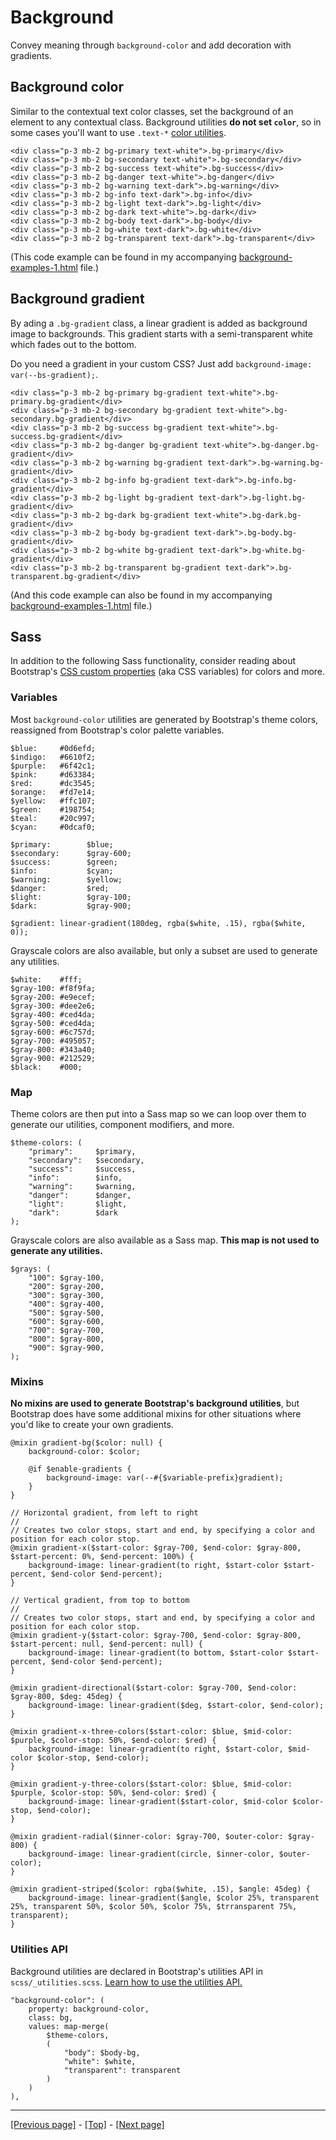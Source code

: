 # Background

Convey meaning through `background-color` and add decoration with gradients.

## Background color

Similar to the contextual text color classes, set the background of an element to any contextual class. Background utilities **do not set `color`**, so in some cases you'll want to use `.text-*` [color utilities](https://github.com/AndrewSRea/My_Learning_Port/tree/main/Bootstrap/Utilities/Colors#colors).
```
<div class="p-3 mb-2 bg-primary text-white">.bg-primary</div>
<div class="p-3 mb-2 bg-secondary text-white">.bg-secondary</div>
<div class="p-3 mb-2 bg-success text-white">.bg-success</div>
<div class="p-3 mb-2 bg-danger text-white">.bg-danger</div>
<div class="p-3 mb-2 bg-warning text-dark">.bg-warning</div>
<div class="p-3 mb-2 bg-info text-dark">.bg-info</div>
<div class="p-3 mb-2 bg-light text-dark">.bg-light</div>
<div class="p-3 mb-2 bg-dark text-white">.bg-dark</div>
<div class="p-3 mb-2 bg-body text-dark">.bg-body</div>
<div class="p-3 mb-2 bg-white text-dark">.bg-white</div>
<div class="p-3 mb-2 bg-transparent text-dark">.bg-transparent</div>
```
(This code example can be found in my accompanying [background-examples-1.html](https://github.com/AndrewSRea/My_Learning_Port/blob/main/Bootstrap/Utilities/Background/background-examples-1.html) file.)

## Background gradient

By ading a `.bg-gradient` class, a linear gradient is added as background image to backgrounds. This gradient starts with a semi-transparent white which fades out to the bottom.

Do you need a gradient in your custom CSS? Just add `background-image: var(--bs-gradient);`.
```
<div class="p-3 mb-2 bg-primary bg-gradient text-white">.bg-primary.bg-gradient</div>
<div class="p-3 mb-2 bg-secondary bg-gradient text-white">.bg-secondary.bg-gradient</div>
<div class="p-3 mb-2 bg-success bg-gradient text-white">.bg-success.bg-gradient</div>
<div class="p-3 mb-2 bg-danger bg-gradient text-white">.bg-danger.bg-gradient</div>
<div class="p-3 mb-2 bg-warning bg-gradient text-dark">.bg-warning.bg-gradient</div>
<div class="p-3 mb-2 bg-info bg-gradient text-dark">.bg-info.bg-gradient</div>
<div class="p-3 mb-2 bg-light bg-gradient text-dark">.bg-light.bg-gradient</div>
<div class="p-3 mb-2 bg-dark bg-gradient text-white">.bg-dark.bg-gradient</div>
<div class="p-3 mb-2 bg-body bg-gradient text-dark">.bg-body.bg-gradient</div>
<div class="p-3 mb-2 bg-white bg-gradient text-dark">.bg-white.bg-gradient</div>
<div class="p-3 mb-2 bg-transparent bg-gradient text-dark">.bg-transparent.bg-gradient</div>
```
(And this code example can also be found in my accompanying [background-examples-1.html](https://github.com/AndrewSRea/My_Learning_Port/blob/main/Bootstrap/Utilities/Background/background-examples-1.html) file.)

## Sass

In addition to the following Sass functionality, consider reading about Bootstrap's [CSS custom properties](https://github.com/AndrewSRea/My_Learning_Port/tree/main/Bootstrap/Customize/CSS_Variables#css-variables) (aka CSS variables) for colors and more.

### Variables

Most `background-color` utilities are generated by Bootstrap's theme colors, reassigned from Bootstrap's color palette variables.
```
$blue:     #0d6efd;
$indigo:   #6610f2;
$purple:   #6f42c1;
$pink:     #d63384;
$red:      #dc3545;
$orange:   #fd7e14;
$yellow:   #ffc107;
$green:    #198754;
$teal:     #20c997;
$cyan:     #0dcaf0;
```
```
$primary:        $blue;
$secondary:      $gray-600;
$success:        $green;
$info:           $cyan;
$warning:        $yellow;
$danger:         $red;
$light:          $gray-100;
$dark:           $gray-900;
```
```
$gradient: linear-gradient(180deg, rgba($white, .15), rgba($white, 0));
```
Grayscale colors are also available, but only a subset are used to generate any utilities.
```
$white:    #fff;
$gray-100: #f8f9fa;
$gray-200: #e9ecef;
$gray-300: #dee2e6;
$gray-400: #ced4da;
$gray-500: #ced4da;
$gray-600: #6c757d;
$gray-700: #495057;
$gray-800: #343a40;
$gray-900: #212529;
$black:    #000;
```

### Map

Theme colors are then put into a Sass map so we can loop over them to generate our utilities, component modifiers, and more.
```
$theme-colors: (
    "primary":     $primary,
    "secondary":   $secondary,
    "success":     $success,
    "info":        $info,
    "warning":     $warning,
    "danger":      $danger,
    "light":       $light,
    "dark":        $dark
);
```
Grayscale colors are also available as a Sass map. **This map is not used to generate any utilities.**
```
$grays: (
    "100": $gray-100,
    "200": $gray-200,
    "300": $gray-300,
    "400": $gray-400,
    "500": $gray-500,
    "600": $gray-600,
    "700": $gray-700,
    "800": $gray-800,
    "900": $gray-900,
);
```

### Mixins

**No mixins are used to generate Bootstrap's background utilities**, but Bootstrap does have some additional mixins for other situations where you'd like to create your own gradients.
```
@mixin gradient-bg($color: null) {
    background-color: $color;

    @if $enable-gradients {
        background-image: var(--#{$variable-prefix}gradient);
    }
}
```
```
// Horizontal gradient, from left to right
//
// Creates two color stops, start and end, by specifying a color and position for each color stop.
@mixin gradient-x($start-color: $gray-700, $end-color: $gray-800, $start-percent: 0%, $end-percent: 100%) {
    background-image: linear-gradient(to right, $start-color $start-percent, $end-color $end-percent);
}

// Vertical gradient, from top to bottom
//
// Creates two color stops, start and end, by specifying a color and position for each color stop.
@mixin gradient-y($start-color: $gray-700, $end-color: $gray-800, $start-percent: null, $end-percent: null) {
    background-image: linear-gradient(to bottom, $start-color $start-percent, $end-color $end-percent);
}

@mixin gradient-directional($start-color: $gray-700, $end-color: $gray-800, $deg: 45deg) {
    background-image: linear-gradient($deg, $start-color, $end-color);
}

@mixin gradient-x-three-colors($start-color: $blue, $mid-color: $purple, $color-stop: 50%, $end-color: $red) {
    background-image: linear-gradient(to right, $start-color, $mid-color $color-stop, $end-color);
}

@mixin gradient-y-three-colors($start-color: $blue, $mid-color: $purple, $color-stop: 50%, $end-color: $red) {
    background-image: linear-gradient($start-color, $mid-color $color-stop, $end-color);
}

@mixin gradient-radial($inner-color: $gray-700, $outer-color: $gray-800) {
    background-image: linear-gradient(circle, $inner-color, $outer-color);
}

@mixin gradient-striped($color: rgba($white, .15), $angle: 45deg) {
    background-image: linear-gradient($angle, $color 25%, transparent 25%, transparent 50%, $color 50%, $color 75%, $trransparent 75%, transparent);
}
```

### Utilities API

Background utilities are declared in Bootstrap's utilities API in `scss/_utilities.scss`. [Learn how to use the utilities API.](https://github.com/AndrewSRea/My_Learning_Port/tree/main/Bootstrap/Utilities/API#using-the-api)
```
"background-color": (
    property: background-color,
    class: bg,
    values: map-merge(
        $theme-colors,
        (
            "body": $body-bg,
            "white": $white,
            "transparent": transparent
        )
    )
),
```

<hr>

[[Previous page]](https://github.com/AndrewSRea/My_Learning_Port/tree/main/Bootstrap/Utilities/API#utility-api) - [[Top]](https://github.com/AndrewSRea/My_Learning_Port/tree/main/Bootstrap/Utilities/Background#background) - [[Next page]](https://github.com/AndrewSRea/My_Learning_Port/tree/main/Bootstrap/Utilities/Borders#borders)